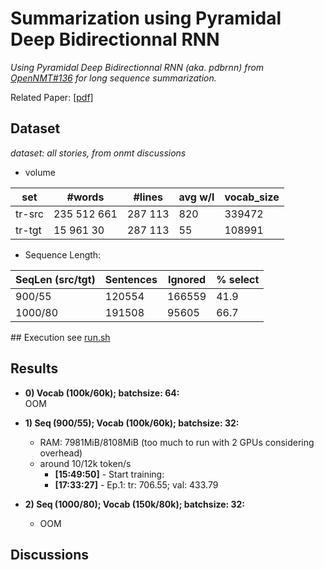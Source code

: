 # Summarization using Pyramidal Deep Bidirectionnal RNN
*Using Pyramidal Deep Bidirectionnal RNN (aka.  pdbrnn) from [OpenNMT#136](https://github.com/OpenNMT/OpenNMT/pull/136) for long sequence summarization.* 

Related Paper: [[pdf]](http://arxiv.org/pdf/1508.01211.pdf)

## Dataset
*dataset: all stories, from onmt discussions*

* volume 

 |  set  |  #words  | #lines  | avg w/l | vocab_size |
 |-------|----------|---------|---------|------------|
 | tr-src|235 512 661|287 113 |  820    |   339472   |
 | tr-tgt|15 961 30 |287 113  |  55     |   108991   |


* Sequence Length: 

 | SeqLen (src/tgt) |    Sentences    | Ignored   |  % select  |
 |------------------|-----------------|-----------|------------|
 |   900/55         |        120554   |  166559   |    41.9    |
 |   1000/80        |    191508       |   95605   |    66.7    |
 

## Execution
see [run.sh](run.sh)

## Results
* **0) Vocab (100k/60k); batchsize: 64:**   
OOM
* **1) Seq (900/55); Vocab (100k/60k); batchsize: 32:**   
  * RAM: 7981MiB/8108MiB (too much to run with 2 GPUs considering overhead)
  * around 10/12k token/s
     * **[15:49:50]** - Start training: 
     * **[17:33:27]** - Ep.1: tr: 706.55; val: 433.79
     
* **2) Seq (1000/80); Vocab (150k/80k); batchsize: 32:**   
  * OOM



## Discussions

